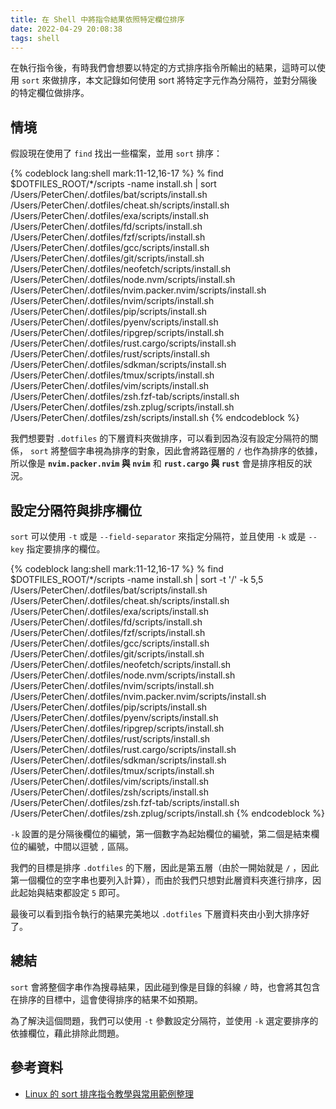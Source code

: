 ```yaml
---
title: 在 Shell 中將指令結果依照特定欄位排序
date: 2022-04-29 20:08:38
tags: shell
---
```

在執行指令後，有時我們會想要以特定的方式排序指令所輸出的結果，這時可以使用 `sort` 來做排序，本文記錄如何使用 sort 將特定字元作為分隔符，並對分隔後的特定欄位做排序。

## 情境

假設現在使用了 `find` 找出一些檔案，並用 `sort` 排序：

{% codeblock lang:shell mark:11-12,16-17 %}
% find $DOTFILES_ROOT/*/scripts -name install.sh | sort
/Users/PeterChen/.dotfiles/bat/scripts/install.sh
/Users/PeterChen/.dotfiles/cheat.sh/scripts/install.sh
/Users/PeterChen/.dotfiles/exa/scripts/install.sh
/Users/PeterChen/.dotfiles/fd/scripts/install.sh
/Users/PeterChen/.dotfiles/fzf/scripts/install.sh
/Users/PeterChen/.dotfiles/gcc/scripts/install.sh
/Users/PeterChen/.dotfiles/git/scripts/install.sh
/Users/PeterChen/.dotfiles/neofetch/scripts/install.sh
/Users/PeterChen/.dotfiles/node.nvm/scripts/install.sh
/Users/PeterChen/.dotfiles/nvim.packer.nvim/scripts/install.sh
/Users/PeterChen/.dotfiles/nvim/scripts/install.sh
/Users/PeterChen/.dotfiles/pip/scripts/install.sh
/Users/PeterChen/.dotfiles/pyenv/scripts/install.sh
/Users/PeterChen/.dotfiles/ripgrep/scripts/install.sh
/Users/PeterChen/.dotfiles/rust.cargo/scripts/install.sh
/Users/PeterChen/.dotfiles/rust/scripts/install.sh
/Users/PeterChen/.dotfiles/sdkman/scripts/install.sh
/Users/PeterChen/.dotfiles/tmux/scripts/install.sh
/Users/PeterChen/.dotfiles/vim/scripts/install.sh
/Users/PeterChen/.dotfiles/zsh.fzf-tab/scripts/install.sh
/Users/PeterChen/.dotfiles/zsh.zplug/scripts/install.sh
/Users/PeterChen/.dotfiles/zsh/scripts/install.sh
{% endcodeblock %}

我們想要對 `.dotfiles` 的下層資料夾做排序，可以看到因為沒有設定分隔符的關係， `sort` 將整個字串視為排序的對象，因此會將路徑層的 `/` 也作為排序的依據，所以像是  **`nvim.packer.nvim` 與 `nvim`** 和 **`rust.cargo` 與 `rust`** 會是排序相反的狀況。

## 設定分隔符與排序欄位

`sort` 可以使用 `-t` 或是 `--field-separator` 來指定分隔符，並且使用 `-k` 或是 `--key` 指定要排序的欄位。

{% codeblock lang:shell mark:11-12,16-17 %}
% find $DOTFILES_ROOT/*/scripts -name install.sh | sort -t '/' -k 5,5
/Users/PeterChen/.dotfiles/bat/scripts/install.sh
/Users/PeterChen/.dotfiles/cheat.sh/scripts/install.sh
/Users/PeterChen/.dotfiles/exa/scripts/install.sh
/Users/PeterChen/.dotfiles/fd/scripts/install.sh
/Users/PeterChen/.dotfiles/fzf/scripts/install.sh
/Users/PeterChen/.dotfiles/gcc/scripts/install.sh
/Users/PeterChen/.dotfiles/git/scripts/install.sh
/Users/PeterChen/.dotfiles/neofetch/scripts/install.sh
/Users/PeterChen/.dotfiles/node.nvm/scripts/install.sh
/Users/PeterChen/.dotfiles/nvim/scripts/install.sh
/Users/PeterChen/.dotfiles/nvim.packer.nvim/scripts/install.sh
/Users/PeterChen/.dotfiles/pip/scripts/install.sh
/Users/PeterChen/.dotfiles/pyenv/scripts/install.sh
/Users/PeterChen/.dotfiles/ripgrep/scripts/install.sh
/Users/PeterChen/.dotfiles/rust/scripts/install.sh
/Users/PeterChen/.dotfiles/rust.cargo/scripts/install.sh
/Users/PeterChen/.dotfiles/sdkman/scripts/install.sh
/Users/PeterChen/.dotfiles/tmux/scripts/install.sh
/Users/PeterChen/.dotfiles/vim/scripts/install.sh
/Users/PeterChen/.dotfiles/zsh/scripts/install.sh
/Users/PeterChen/.dotfiles/zsh.fzf-tab/scripts/install.sh
/Users/PeterChen/.dotfiles/zsh.zplug/scripts/install.sh
{% endcodeblock %}

`-k` 設置的是分隔後欄位的編號，第一個數字為起始欄位的編號，第二個是結束欄位的編號，中間以逗號 `,` 區隔。

我們的目標是排序 `.dotfiles` 的下層，因此是第五層（由於一開始就是 `/` ，因此第一個欄位的空字串也要列入計算），而由於我們只想對此層資料夾進行排序，因此起始與結束都設定 `5` 即可。

最後可以看到指令執行的結果完美地以 `.dotfiles` 下層資料夾由小到大排序好了。

## 總結

`sort` 會將整個字串作為搜尋結果，因此碰到像是目錄的斜線 `/` 時，也會將其包含在排序的目標中，這會使得排序的結果不如預期。

為了解決這個問題，我們可以使用 `-t` 參數設定分隔符，並使用 `-k` 選定要排序的依據欄位，藉此排除此問題。

## 參考資料

* [Linux 的 sort 排序指令教學與常用範例整理](https://blog.gtwang.org/linux/linux-sort-command-tutorial-and-examples/)

